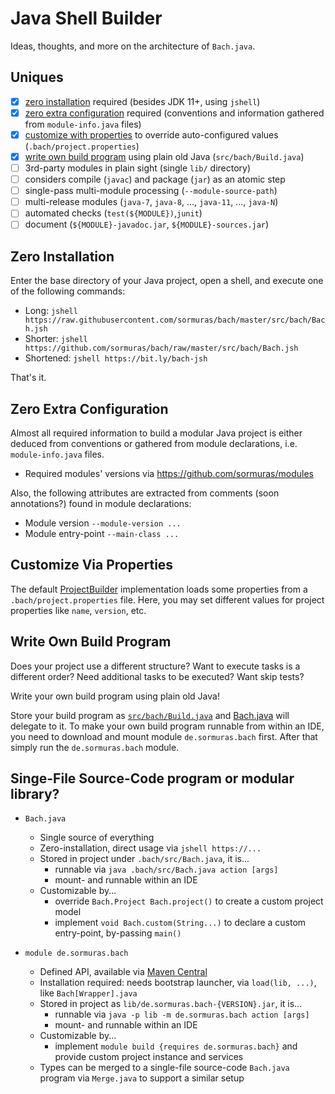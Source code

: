 # Java Shell Builder

Ideas, thoughts, and more on the architecture of `Bach.java`.

## Uniques

- [x] [zero installation](#zero-installation) required (besides JDK 11+, using `jshell`)
- [x] [zero extra configuration](#zero-extra-configuration) required (conventions and information gathered from `module-info.java` files)
- [x] [customize with properties](#customize-via-properties) to override auto-configured values (`.bach/project.properties`)
- [x] [write own build program](#write-own-build-program) using plain old Java (`src/bach/Build.java`)
- [ ] 3rd-party modules in plain sight (single `lib/` directory)
- [ ] considers compile (`javac`) and package (`jar`) as an atomic step
- [ ] single-pass multi-module processing (`--module-source-path`)
- [ ] multi-release modules (`java-7`, `java-8`, ..., `java-11`, ..., `java-N`)
- [ ] automated checks (`test(${MODULE})`,`junit`)
- [ ] document (`${MODULE}-javadoc.jar`, `${MODULE}-sources.jar`)

## Zero Installation

Enter the base directory of your Java project, open a shell, and execute one of the following commands:

- Long: `jshell https://raw.githubusercontent.com/sormuras/bach/master/src/bach/Bach.jsh`
- Shorter: `jshell https://github.com/sormuras/bach/raw/master/src/bach/Bach.jsh`
- Shortened: `jshell https://bit.ly/bach-jsh`

That's it.

## Zero Extra Configuration

Almost all required information to build a modular Java project is either deduced from conventions or gathered from
module declarations, i.e. `module-info.java` files.

- Required modules' versions via https://github.com/sormuras/modules

Also, the following attributes are extracted from comments (soon annotations?) found in module declarations: 

- Module version `--module-version ...`
- Module entry-point `--main-class ...`

## Customize Via Properties

The default [ProjectBuilder](https://github.com/sormuras/bach/blob/master/src/de.sormuras.bach/main/java/de/sormuras/bach/project/ProjectBuilder.java)
implementation loads some properties from a `.bach/project.properties` file.
Here, you may set different values for project properties like `name`, `version`, etc.

## Write Own Build Program

Does your project use a different structure?
Want to execute tasks is a different order?
Need additional tasks to be executed?
Want skip tests?

Write your own build program using plain old Java!

Store your build program as [`src/bach/Build.java`](https://github.com/sormuras/bach/blob/master/src/bach/Build.java) and [Bach.java](https://github.com/sormuras/bach/blob/master/src/bach/Bach.java#L43) will delegate to it.
To make your own build program runnable from within an IDE, you need to download and mount module `de.sormuras.bach` first.
After that simply run the `de.sormuras.bach` module.

## Singe-File Source-Code program or modular library?

- `Bach.java`
  - Single source of everything
  - Zero-installation, direct usage via `jshell https://...`
  - Stored in project under `.bach/src/Bach.java`, it is...
    - runnable via `java .bach/src/Bach.java action [args]`
    - mount- and runnable within an IDE    
  - Customizable by...
    - override `Bach.Project Bach.project()` to create a custom project model
    - implement `void Bach.custom(String...)` to declare a custom entry-point, by-passing `main()`

- `module de.sormuras.bach`
  - Defined API, available via [Maven Central](https://search.maven.org/artifact/de.sormuras.bach/de.sormuras.bach)
  - Installation required: needs bootstrap launcher, via `load(lib, ...)`, like `Bach[Wrapper].java`
  - Stored in project as `lib/de.sormuras.bach-{VERSION}.jar`, it is...
    - runnable via `java -p lib -m de.sormuras.bach action [args]`
    - mount- and runnable within an IDE
  - Customizable by...
    - implement `module build {requires de.sormuras.bach}` and provide custom project instance
      and services
  - Types can be merged to a single-file source-code `Bach.java` program via `Merge.java` to
    support a similar setup
